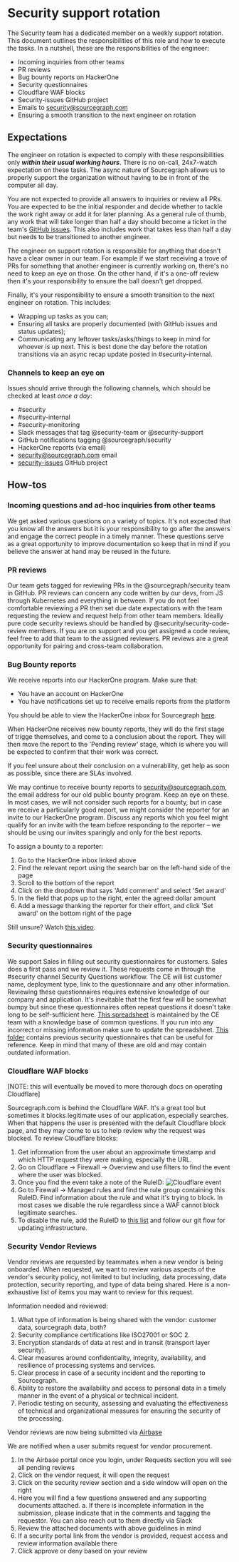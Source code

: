 # Security support rotation

The Security team has a dedicated member on a weekly support rotation. This document outlines the responsibilities of this role and how to execute the tasks. In a nutshell, these are the responsibilities of the engineer:

- Incoming inquiries from other teams
- PR reviews
- Bug bounty reports on HackerOne
- Security questionnaires
- Cloudflare WAF blocks
- Security-issues GitHub project
- Emails to security@sourcegraph.com
- Ensuring a smooth transition to the next engineer on rotation

## Expectations

The engineer on rotation is expected to comply with these responsibilities only **_within their usual working hours_**. There is no on-call, 24x7-watch expectation on these tasks. The async nature of Sourcegraph allows us to properly support the organization without having to be in front of the computer all day.

You are not expected to provide all answers to inquiries or review all PRs. You are expected to be the initial responder and decide whether to tackle the work right away or add it for later planning. As a general rule of thumb, any work that will take longer than half a day should become a ticket in the team's [GitHub issues](https://github.com/sourcegraph/security/issues). This also includes work that takes less than half a day but needs to be transitioned to another engineer.

The engineer on support rotation is responsible for anything that doesn't have a clear owner in our team. For example if we start receiving a trove of PRs for something that another engineer is currently working on, there's no need to keep an eye on those. On the other hand, if it's a one-off review then it's your responsibility to ensure the ball doesn't get dropped.

Finally, it's your responsibility to ensure a smooth transition to the next engineer on rotation. This includes:

- Wrapping up tasks as you can;
- Ensuring all tasks are properly documented (with GitHub issues and status updates);
- Communicating any leftover tasks/asks/things to keep in mind for whoever is up next. This is best done the day before the rotation transitions via an async recap update posted in #security-internal.

### Channels to keep an eye on

Issues should arrive through the following channels, which should be checked at least _once a day_:

- #security
- #security-internal
- #security-monitoring
- Slack messages that tag @security-team or @security-support
- GitHub notifications tagging @sourcegraph/security
- HackerOne reports (via email)
- security@sourcegraph.com email
- [security-issues](https://github.com/sourcegraph/security-issues) GitHub project

## How-tos

### Incoming questions and ad-hoc inquiries from other teams

We get asked various questions on a variety of topics. It's not expected that you know all the answers but it is your responsibility to go after the answers and engage the correct people in a timely manner.
These questions serve as a great opportunity to improve documentation so keep that in mind if you believe the answer at hand may be reused in the future.

### PR reviews

Our team gets tagged for reviewing PRs in the @sourcegraph/security team in GitHub. PR reviews can concern any code written by our devs, from JS through Kubernetes and everything in between. If you do not feel comfortable reviewing a PR then set due date expectations with the team requesting the review and request help from other team members. Ideally pure code security reviews should be handled by @security/security-code-review members. If you are on support and you get assigned a code review, feel free to add that team to the assigned reviewers. PR reviews are a great opportunity for pairing and cross-team collaboration.

### Bug Bounty reports

We receive reports into our HackerOne program. Make sure that:

- You have an account on HackerOne
- You have notifications set up to receive emails reports from the platform

You should be able to view the HackerOne inbox for Sourcegraph [here](https://hackerone.com/bugs).

When HackerOne receives new bounty reports, they will do the first stage of trigge
themselves, and come to a conclusion about the report. They will then move the
report to the 'Pending review' stage, which is where you will be expected to
confirm that their work was correct.

If you feel unsure about their conclusion on a vulnerability, get help as soon
as possible, since there are SLAs involved.

We may continue to receive bounty reports to security@sourcegraph.com, the email
address for our old public bounty program. Keep an eye on these. In most cases,
we will not consider such reports for a bounty, but in case we receive a particularly
good report, we might consider the reporter for an invite to our HackerOne program.
Discuss any reports which you feel might qualify for an invite with the team before
responding to the reporter – we should be using our invites sparingly and only
for the best reports.

To assign a bounty to a reporter:

1. Go to the HackerOne inbox linked above
2. Find the relevant report using the search bar on the left-hand side of the page
3. Scroll to the bottom of the report
4. Click on the dropdown that says 'Add comment' and select 'Set award'
5. In the field that pops up to the right, enter the agreed dollar amount
6. Add a message thanking the reporter for their effort, and click 'Set award'
   on the bottom right of the page

Still unsure? Watch [this video](https://www.loom.com/share/52371e6d43b9421da1faf7ca712b47e2).

### Security questionnaires

We support Sales in filling out security questionnaires for customers. Sales does a first pass and we review it. These requests come in through the #security channel Security Questions workflow. The CE will list customer name, deployment type, link to the questionnaire and any other information.
Reviewing these questionnaires requires extensive knowledge of our company and application. It's inevitable that the first few will be somewhat bumpy but since these questionnaires often repeat questions it doesn't take long to be self-sufficient here.
[This spreadsheet](https://docs.google.com/spreadsheets/d/1xtjGzKExX9bEYBrsSyOcHFa-rm0SmB53hWnDKueVJjI/edit#gid=1823332226) is maintained by the CE team with a knowledge base of common questions. If you run into any incorrect or missing information make sure to update the spreadsheet. [This folder](https://drive.google.com/drive/folders/11X8xoX9lK7aHY-UqZQIwQl_aQ8NQFu1D) contains previous security questionnaires that can be useful for reference. Keep in mind that many of these are old and may contain outdated information.

### Cloudflare WAF blocks

[NOTE: this will eventually be moved to more thorough docs on operating Cloudflare]

Sourcegraph.com is behind the Cloudflare WAF. It's a great tool but sometimes it blocks legitimate uses of our application, especially searches. When that happens the user is presented with the default Cloudflare block page, and they may come to us to help review why the request was blocked. To review Cloudflare blocks:

1. Get information from the user about an approximate timestamp and which HTTP request they were making, especially the URL.
2. Go on Cloudflare -> Firewall -> Overview and use filters to find the event where the user was blocked.
3. Once you find the event take a note of the RuleID:
   ![Cloudflare event](https://storage.googleapis.com/sourcegraph-assets/cloudflare-waf-block-1.png)
4. Go to Firewall -> Managed rules and find the rule group containing this RuleID. Find information about the rule and what it's trying to block. In most cases we disable the rule regardless since a WAF cannot block legitimate searches.
5. To disable the rule, add the RuleID to [this list](https://github.com/sourcegraph/infrastructure/blob/main/dns/variables.tf#L1) and follow our git flow for updating infrastructure.

### Security Vendor Reviews

Vendor reviews are requested by teammates when a new vendor is being onboarded. When requested, we want to review various aspects of the vendor's security policy, not limited to but including, data processing, data protection, security reporting, and type of data being shared. Here is a non-exhaustive list of items you may want to review for this request.

Information needed and reviewed:

1. What type of information is being shared with the vendor: customer data, sourcegraph data, both?
2. Security compliance certifications like ISO27001 or SOC 2.
3. Encryption standards of data at rest and in transit (transport layer security).
4. Clear measures around confidentiality, integrity, availability, and resilience of processing systems and services.
5. Clear process in case of a security incident and the reporting to Sourcegraph.
6. Ability to restore the availability and access to personal data in a timely manner in the event of a physical or technical incident.
7. Periodic testing on security, assessing and evaluating the effectiveness of technical and organizational measures for ensuring the security of the processing.

Vendor reviews are now being submitted via [Airbase](https://handbook.sourcegraph.com/departments/finance/process/ap/#airbase-guided-procurement-contract-executionvendor-request)

We are notified when a user submits request for vendor procurement.

1. In the Airbase portal once you login, under Requests section you will see all pending reviews
2. Click on the vendor request, it will open the request
3. Click on the security review section and a side window will open on the right
4. Here you will find a few questions answered and any supporting documents attached.
   a. If there is incomplete information in the submission, please indicate that in the comments and tagging the requestor. You can also reach out to them directly via Slack
6. Review the attached documents with above guidelines in mind
7. If a security portal link from the vendor is provided, request access and review information available there
8. Click approve or deny based on your review
